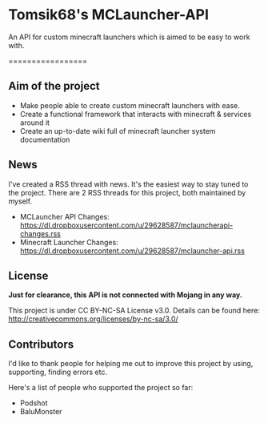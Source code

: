 Tomsik68's MCLauncher-API
=================

An API for custom minecraft launchers which is aimed to be easy to work with. 

=================

## Aim of the project

+ Make people able to create custom minecraft launchers with ease.
+ Create a functional framework that interacts with minecraft & services around it
+ Create an up-to-date wiki full of minecraft launcher system documentation

## News

I've created a RSS thread with news. It's the easiest way to stay tuned to the project. 
There are 2 RSS threads for this project, both maintained by myself.

+ MCLauncher API Changes: https://dl.dropboxusercontent.com/u/29628587/mclauncherapi-changes.rss
+ Minecraft Launcher Changes: https://dl.dropboxusercontent.com/u/29628587/mclauncher-api.rss

## License
**Just for clearance, this API is not connected with Mojang in any way.**
 
This project is under CC BY-NC-SA License v3.0. Details can be found here: http://creativecommons.org/licenses/by-nc-sa/3.0/

## Contributors

I'd like to thank people for helping me out to improve this project by using, supporting, finding errors etc.

Here's a list of people who supported the project so far:

+ Podshot
+ BaluMonster